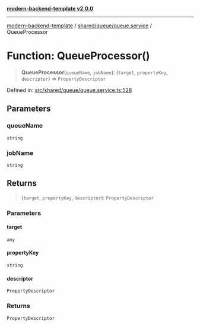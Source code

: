 [**modern-backend-template v2.0.0**](../../../../README.md)

***

[modern-backend-template](../../../../modules.md) / [shared/queue/queue.service](../README.md) / QueueProcessor

# Function: QueueProcessor()

> **QueueProcessor**(`queueName`, `jobName`): (`target`, `propertyKey`, `descriptor`) => `PropertyDescriptor`

Defined in: [src/shared/queue/queue.service.ts:528](https://github.com/maemreyo/saas-4cus-nodejs/blob/2a5b3f3aa11335dfa561e80e1feabb8e6084261e/src/shared/queue/queue.service.ts#L528)

## Parameters

### queueName

`string`

### jobName

`string`

## Returns

> (`target`, `propertyKey`, `descriptor`): `PropertyDescriptor`

### Parameters

#### target

`any`

#### propertyKey

`string`

#### descriptor

`PropertyDescriptor`

### Returns

`PropertyDescriptor`
